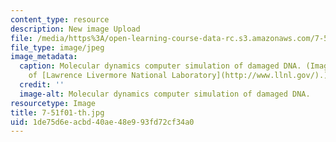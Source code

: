 ```yaml
---
content_type: resource
description: New image Upload
file: /media/https%3A/open-learning-course-data-rc.s3.amazonaws.com/7-51-graduate-biochemistry-fall-2001/1de75d6eacbd40ae48e993fd72cf34a0_7-51f01-th.jpg
file_type: image/jpeg
image_metadata:
  caption: Molecular dynamics computer simulation of damaged DNA. (Image courtesy
    of [Lawrence Livermore National Laboratory](http://www.llnl.gov/).)
  credit: ''
  image-alt: Molecular dynamics computer simulation of damaged DNA.
resourcetype: Image
title: 7-51f01-th.jpg
uid: 1de75d6e-acbd-40ae-48e9-93fd72cf34a0
---
```

